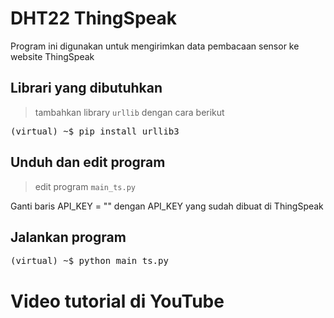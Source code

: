 # DHT22 ThingSpeak
Program ini digunakan untuk mengirimkan data pembacaan sensor ke website ThingSpeak

## Librari yang dibutuhkan
> tambahkan library `urllib` dengan cara berikut
<pre>
(virtual) ~$ pip install urllib3
</pre>

## Unduh dan edit program
> edit program `main_ts.py`

Ganti baris API_KEY = "" dengan API_KEY yang sudah dibuat di ThingSpeak

## Jalankan program
<pre>
(virtual) ~$ python main_ts.py
</pre>

# Video tutorial di YouTube
